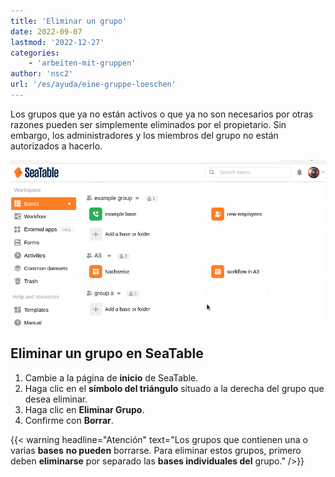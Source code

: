 ```yaml
---
title: 'Eliminar un grupo'
date: 2022-09-07
lastmod: '2022-12-27'
categories:
    - 'arbeiten-mit-gruppen'
author: 'nsc2'
url: '/es/ayuda/eine-gruppe-loeschen'
---
```


Los grupos que ya no están activos o que ya no son necesarios por otras razones pueden ser simplemente eliminados por el propietario. Sin embargo, los administradores y los miembros del grupo no están autorizados a hacerlo.

![Borrar un grupo](images/delete-a-group-1.gif)

## Eliminar un grupo en SeaTable

1. Cambie a la página de **inicio** de SeaTable.
2. Haga clic en el **símbolo del triángulo** situado a la derecha del grupo que desea eliminar.
3. Haga clic en **Eliminar Grupo**.
4. Confirme con **Borrar**.

{{< warning  headline="Atención"  text="Los grupos que contienen una o varias **bases** **no pueden** borrarse. Para eliminar estos grupos, primero deben **eliminarse** por separado las **bases individuales del** grupo." />}}
